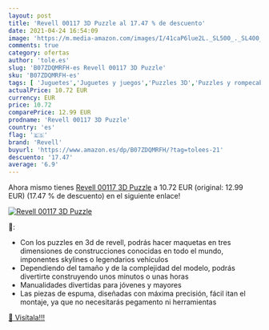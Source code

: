 ```yaml
---
layout: post
title: 'Revell 00117 3D Puzzle al 17.47 % de descuento'
date: 2021-04-24 16:54:09
image: 'https://m.media-amazon.com/images/I/41caP6lue2L._SL500_._SL400_.jpg'
comments: true
category: ofertas
author: 'tole.es'
slug: 'B07ZDQMRFH-es Revell 00117 3D Puzzle'
sku: 'B07ZDQMRFH-es'
tags: [ 'Juguetes','Juguetes y juegos','Puzzles 3D','Puzzles y rompecabezas','puzzle','revell', ]
actualPrice: 10.72 EUR
currency: EUR
price: 10.72
comparePrice: 12.99 EUR
prodname: 'Revell 00117 3D Puzzle'
country: 'es'
flag: '🇪🇸'
brand: 'Revell'
buyurl: 'https://www.amazon.es/dp/B07ZDQMRFH/?tag=tolees-21'
descuento: '17.47'
average: '6.9'
---
```


Ahora mismo tienes [Revell 00117 3D Puzzle](https://www.amazon.es/dp/B07ZDQMRFH/?tag=tolees-21) a 10.72 EUR (original: 12.99 EUR) (17.47 %  de descuento) en el siguiente enlace!

[![Revell 00117 3D Puzzle](https://m.media-amazon.com/images/I/41caP6lue2L._SL500_._SL400_.jpg)](https://www.amazon.es/dp/B07ZDQMRFH/?tag=tolees-21)

🔎:

- Con los puzzles en 3d de revell, podrás hacer maquetas en tres dimensiones de construcciones conocidas en todo el mundo, imponentes skylines o legendarios vehículos
- Dependiendo del tamaño y de la complejidad del modelo, podrás divertirte construyendo unos minutos o unas horas
- Manualidades divertidas para jóvenes y mayores
- Las piezas de espuma, diseñadas con máxima precisión, fácil itan el montaje, ya que no necesitarás pegamento ni herramientas

[🛒 Visítala!!!](https://www.amazon.es/dp/B07ZDQMRFH/?tag=tolees-21)
